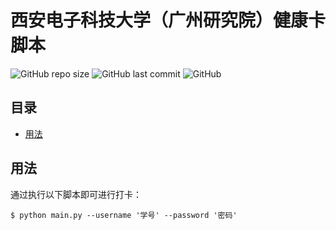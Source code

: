 # 西安电子科技大学（广州研究院）健康卡脚本

![GitHub repo size](https://img.shields.io/github/repo-size/azxj/xdu-health-card)
![GitHub last commit](https://img.shields.io/github/last-commit/azxj/xdu-health-card)
![GitHub](https://img.shields.io/github/license/azxj/xdu-health-card)

## 目录

- [用法](#usages)

## <a name="usages"></a> 用法

通过执行以下脚本即可进行打卡：

```shell
$ python main.py --username '学号' --password '密码'
```
